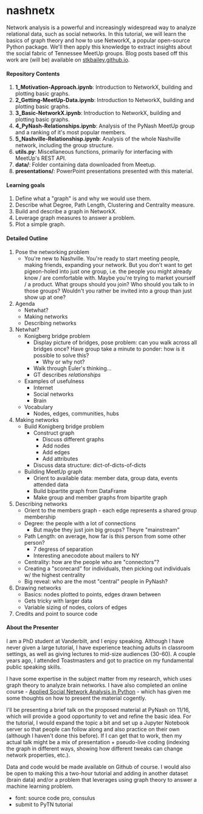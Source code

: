 # nashnetx
Network analysis is a powerful and increasingly widespread way to analyze relational data, such as social networks. In this tutorial, we will learn the basics of graph theory and how to use NetworkX, a popular open-source Python package. We'll then apply this knowledge to extract insights about the social fabric of Tennessee MeetUp groups. Blog posts based off this work are (will be) available on [stkbailey.github.io](https://stkbailey.github.io/).


#### Repository Contents
1. **1_Motivation-Approach.ipynb**: Introduction to NetworkX, building and plotting basic graphs.
2. **2_Getting-MeetUp-Data.ipynb**: Introduction to NetworkX, building and plotting basic graphs.
3. **3_Basic-NetworkX.ipynb**: Introduction to NetworkX, building and plotting basic graphs.
4. **4_PyNash-Relationships.ipynb**: Analysis of the PyNash MeetUp group and a ranking of it's most popular members.
5. **5_Nashville-Relationshisp.ipynb**: Analysis of the whole Nashville network, including the group structure.
6. **utils.py**: Miscellaneous functions, primarily for interfacing with MeetUp's REST API.
7. **data/**: Folder containing data downloaded from Meetup.
8. **presentations/**: PowerPoint presentations presented with this material.


#### Learning goals
1. Define what a "graph" is and why we would use them.
2. Describe what Degree, Path Length, Clustering and Centrality measure.
3. Build and describe a graph in NetworkX.
4. Leverage graph measures to answer a problem.
5. Plot a simple graph.


#### Detailed Outline
1. Pose the networking problem
	* You're new to Nashville. You're ready to start meeting people, making friends, expanding your network. But you don't want to get pigeon-holed into just one group, i.e. the people you might already know / are comfortable with. Maybe you're trying to market yourself / a product. What groups should you join? Who should you talk to in those groups? Wouldn't you rather be invited into a group than just show up at one?
2. Agenda
	- Netwhat?
	- Making networks
	- Describing networks
3. Netwhat?
	- Konigberg bridge problem
		* Display picture of bridges, pose problem: can you walk across all bridges once? Have group take a minute to ponder: how is it possible to solve this?
			* Why or why not?
		* Walk through Euler's thinking...
		* GT describes *relationships*
	- Examples of usefulness
		- Internet
		- Social networks
		- Brain
	- Vocabulary
		* Nodes, edges, communities, hubs
4. Making networks
	- Build Konigberg bridge problem
		* Construct graph
			* Discuss different graphs
			* Add nodes
			* Add edges
			* Add attributes
		* Discuss data structure: dict-of-dicts-of-dicts 
	- Building MeetUp graph
		* Orient to available data: member data, group data, events attended data
		* Build bipartite graph from DataFrame
		* Make group and member graphs from bipartite graph
5. Describing networks
	- Orient to the members graph - each edge represents a shared group membership
	- Degree: the people with a lot of connections
		- But maybe they just join big groups? Theyre "mainstream"
	- Path Length: on average, how far is this person from some other person?
		- 7 degress of separation
		- Interesting anecodote about mailers to NY
	- Centrality: how are the people who are "connectors"?
	- Creating a "scorecard" for individuals, then picking out individuals w/ the highest centrality
	- Big reveal: who are the most "central" people in PyNash?
6. Drawing networks
	* Basics: nodes plotted to points, edges drawn between
	* Gets tricky with larger data
	* Variable sizing of nodes, colors of edges
7. Credits and point to source code


#### About the Presenter

I am a PhD student at Vanderbilt, and I enjoy speaking. Although I have never given a large tutorial, I have experience teaching adults in classroom settings, as well as giving lectures to mid-size audiences (30-60). A couple years ago, I attended Toastmasters and got to practice on my fundamental public speaking skills.

I have some expertise in the subject matter from my research, which uses graph theory to analyze brain networks. I have also completed an online course - [Applied Social Network Analysis in Python](https://www.coursera.org/learn/python-social-network-analysis) - which has given me some thoughts on how to present the material cogently. 

I'll be presenting a brief talk on the proposed material at PyNash on 11/16, which will provide a good opportunity to vet and refine the basic idea. For the tutorial, I would expand the topic a bit and set up a Jupyter Notebook server so that people can follow along and also practice on their own (although I haven't done this before). If I can get that to work, then my actual talk might be a mix of presentation + pseudo-live coding (indexing the graph in different ways, showing how different tweaks can change network properties, etc.).

Data and code would be made available on Github of course. I would also be open to making this a two-hour tutorial and adding in another dataset (brain data) and/or a problem that leverages using graph theory to answer a machine learning problem. 
- font: source code pro, consulus
- submit to PyTN tutorial

